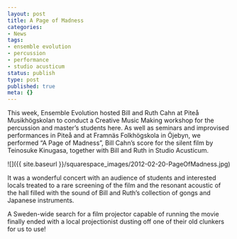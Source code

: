 ```yaml
---
layout: post
title: A Page of Madness
categories:
- News
tags:
- ensemble evolution
- percussion
- performance
- studio acusticum
status: publish
type: post
published: true
meta: {}
---
```


This week, Ensemble Evolution hosted Bill and Ruth Cahn at Piteå Musikhögskolan to conduct a Creative Music Making workshop for the percussion and master’s students here. As well as seminars and improvised performances in Piteå and at Framnäs Folkhögskola in Öjebyn, we performed “A Page of Madness”, Bill Cahn’s score for the silent film by Teinosuke Kinugasa, together with Bill and Ruth in Studio Acusticum.

![]({{ site.baseurl }}/squarespace_images/2012-02-20-PageOfMadness.jpg)

It was a wonderful concert with an audience of students and interested locals treated to a rare screening of the film and the resonant acoustic of the hall filled with the sound of Bill and Ruth’s collection of gongs and Japanese instruments.

A Sweden-wide search for a film projector capable of running the movie finally ended with a local projectionist dusting off one of their old clunkers for us to use!
